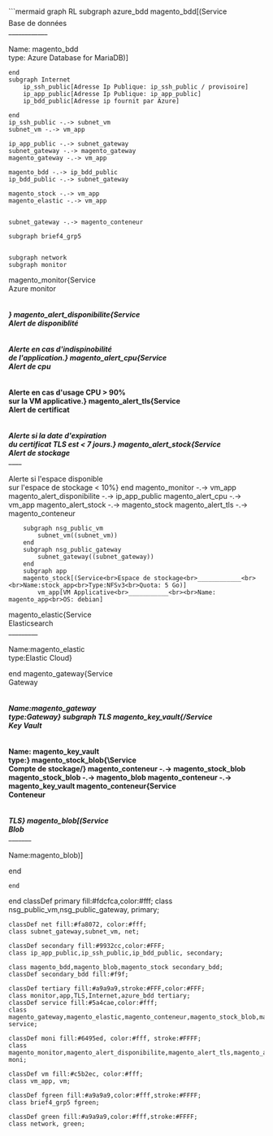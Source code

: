 ```mermaid
graph RL
            subgraph azure_bdd
            magento_bdd[(Service<br>Base de données<br>____________<br><br>Name: magento_bdd<br>type: Azure Database for MariaDB)]

    end
    subgraph Internet
        ip_ssh_public[Adresse Ip Publique: ip_ssh_public / provisoire]
        ip_app_public[Adresse Ip Publique: ip_app_public]
        ip_bdd_public[Adresse ip fournit par Azure]

    end
    ip_ssh_public -.-> subnet_vm
    subnet_vm -.-> vm_app
    
    ip_app_public -.-> subnet_gateway
    subnet_gateway -.-> magento_gateway
    magento_gateway -.-> vm_app
    
    magento_bdd -.-> ip_bdd_public
    ip_bdd_public -.-> subnet_gateway
    
    magento_stock -.-> vm_app
    magento_elastic -.-> vm_app
    
    
    subnet_gateway -.-> magento_conteneur

    subgraph brief4_grp5


    subgraph network
    subgraph monitor
magento_monitor{Service<br>Azure monitor<br>__________<br><br>}
magento_alert_disponibilite{Service<br>Alert de disponiblité<br>_______<br><br>Alerte en cas d'indispinobilité <br>de l'application.}
magento_alert_cpu{Service<br>Alert de cpu<br>_______<br><br>Alerte en cas d'usage CPU > 90% <br>sur la VM applicative.}
magento_alert_tls{Service<br>Alert de certificat<br>_______<br><br>Alerte si la date d'expiration<br> du certificat TLS est < 7 jours.}
magento_alert_stock{Service<br>Alert de stockage<br>_______<br><br>Alerte si l'espace disponible <br>sur l'espace de stockage < 10%}
end
    magento_monitor -.-> vm_app
    magento_alert_disponibilite -.-> ip_app_public
    magento_alert_cpu -.-> vm_app
    magento_alert_stock -.-> magento_stock
    magento_alert_tls -.-> magento_conteneur
    
        subgraph nsg_public_vm
            subnet_vm((subnet_vm))
        end
        subgraph nsg_public_gateway
            subnet_gateway((subnet_gateway))
        end
        subgraph app
        magento_stock[(Service<br>Espace de stockage<br>____________<br><br>Name:stock_app<br>Type:NFSv3<br>Quota: 5 Go)]
            vm_app[VM Applicative<br>___________<br><br>Name: magento_app<br>OS: debian]
magento_elastic{Service<br>Elasticsearch<br>_________<br><br>Name:magento_elastic<br>type:Elastic Cloud}


end
magento_gateway{Service<br>Gateway<br>_________<br><br>Name:magento_gateway<br>type:Gateway}
subgraph TLS
magento_key_vault{/Service<br>Key Vault<br>_____________<br><br>Name: magento_key_vault<br>type:\}
magento_stock_blob{\Service<br>Compte de stockage/}
magento_conteneur -.-> magento_stock_blob
magento_stock_blob -.-> magento_blob
magento_conteneur -.-> magento_key_vault
magento_conteneur{Service<br>Conteneur<br>_______<br><br>TLS}
magento_blob[(Service<br>Blob<br>__________<br><br>Name:magento_blob)]

end

    end
end
    classDef primary fill:#fdcfca,color:#fff;
    class nsg_public_vm,nsg_public_gateway, primary;
    
    classDef net fill:#fa8072, color:#fff;
    class subnet_gateway,subnet_vm, net;
    
    classDef secondary fill:#9932cc,color:#FFF;
    class ip_app_public,ip_ssh_public,ip_bdd_public, secondary;
    
    class magento_bdd,magento_blob,magento_stock secondary_bdd;
    classDef secondary_bdd fill:#f9f;
    
    classDef tertiary fill:#a9a9a9,stroke:#FFF,color:#FFF;
    class monitor,app,TLS,Internet,azure_bdd tertiary;
    classDef service fill:#5a4cae,color:#fff;
    class magento_gateway,magento_elastic,magento_conteneur,magento_stock_blob,magento_key_vault service;
    
    classDef moni fill:#6495ed, color:#fff, stroke:#FFFF;
    class magento_monitor,magento_alert_disponibilite,magento_alert_tls,magento_alert_stock,magento_alert_cpu, moni;
    
    classDef vm fill:#c5b2ec, color:#fff;
    class vm_app, vm;
    
    classDef fgreen fill:#a9a9a9,color:#fff,stroke:#FFFF;
    class brief4_grp5 fgreen;
    
    classDef green fill:#a9a9a9,color:#fff,stroke:#FFFF;
    class network, green;



```
